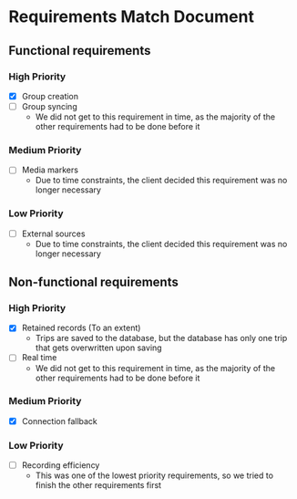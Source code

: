 # Requirements Match Document
## Functional requirements
### High Priority
- [x] Group creation
- [ ] Group syncing
  - We did not get to this requirement in time, as the majority of the other requirements had to be done before it
### Medium Priority
- [ ] Media markers
  - Due to time constraints, the client decided this requirement was no longer necessary
### Low Priority
- [ ] External sources
  - Due to time constraints, the client decided this requirement was no longer necessary
## Non-functional requirements
### High Priority
- [X] Retained records (To an extent)
  - Trips are saved to the database, but the database has only one trip that gets overwritten upon saving
- [ ] Real time
  - We did not get to this requirement in time, as the majority of the other requirements had to be done before it
### Medium Priority
- [X] Connection fallback
### Low Priority
- [ ] Recording efficiency
  - This was one of the lowest priority requirements, so we tried to finish the other requirements first
